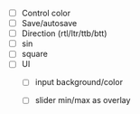 - [ ] Control color
- [ ] Save/autosave
- [ ] Direction (rtl/ltr/ttb/btt)
- [ ] sin
- [ ] square
- [ ] UI
    - [ ] input background/color
    - [ ] slider min/max as overlay

